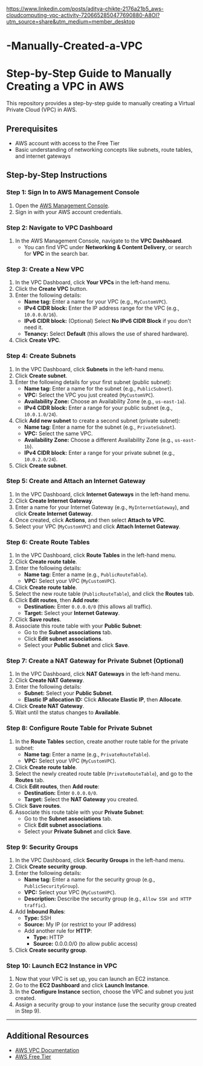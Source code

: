 https://www.linkedin.com/posts/aditya-chikte-2176a21b5_aws-cloudcomputing-vpc-activity-7206652850477690880-A8OI?utm_source=share&utm_medium=member_desktop
# -Manually-Created-a-VPC


# Step-by-Step Guide to Manually Creating a VPC in AWS

This repository provides a step-by-step guide to manually creating a Virtual Private Cloud (VPC) in AWS.

## Prerequisites
- AWS account with access to the Free Tier
- Basic understanding of networking concepts like subnets, route tables, and internet gateways

## Step-by-Step Instructions

### Step 1: Sign In to AWS Management Console

1. Open the [AWS Management Console](https://aws.amazon.com/console/).
2. Sign in with your AWS account credentials.

### Step 2: Navigate to VPC Dashboard

1. In the AWS Management Console, navigate to the **VPC Dashboard**.
    - You can find VPC under **Networking & Content Delivery**, or search for **VPC** in the search bar.

### Step 3: Create a New VPC

1. In the VPC Dashboard, click **Your VPCs** in the left-hand menu.
2. Click the **Create VPC** button.
3. Enter the following details:
   - **Name tag:** Enter a name for your VPC (e.g., `MyCustomVPC`).
   - **IPv4 CIDR block:** Enter the IP address range for the VPC (e.g., `10.0.0.0/16`).
   - **IPv6 CIDR block:** (Optional) Select **No IPv6 CIDR Block** if you don't need it.
   - **Tenancy:** Select **Default** (this allows the use of shared hardware).
4. Click **Create VPC**.

### Step 4: Create Subnets

1. In the VPC Dashboard, click **Subnets** in the left-hand menu.
2. Click **Create subnet**.
3. Enter the following details for your first subnet (public subnet):
   - **Name tag:** Enter a name for the subnet (e.g., `PublicSubnet`).
   - **VPC:** Select the VPC you just created (`MyCustomVPC`).
   - **Availability Zone:** Choose an Availability Zone (e.g., `us-east-1a`).
   - **IPv4 CIDR block:** Enter a range for your public subnet (e.g., `10.0.1.0/24`).
4. Click **Add new subnet** to create a second subnet (private subnet):
   - **Name tag:** Enter a name for the subnet (e.g., `PrivateSubnet`).
   - **VPC:** Select the same VPC.
   - **Availability Zone:** Choose a different Availability Zone (e.g., `us-east-1b`).
   - **IPv4 CIDR block:** Enter a range for your private subnet (e.g., `10.0.2.0/24`).
5. Click **Create subnet**.

### Step 5: Create and Attach an Internet Gateway

1. In the VPC Dashboard, click **Internet Gateways** in the left-hand menu.
2. Click **Create Internet Gateway**.
3. Enter a name for your Internet Gateway (e.g., `MyInternetGateway`), and click **Create Internet Gateway**.
4. Once created, click **Actions**, and then select **Attach to VPC**.
5. Select your VPC (`MyCustomVPC`) and click **Attach Internet Gateway**.

### Step 6: Create Route Tables

1. In the VPC Dashboard, click **Route Tables** in the left-hand menu.
2. Click **Create route table**.
3. Enter the following details:
   - **Name tag:** Enter a name (e.g., `PublicRouteTable`).
   - **VPC:** Select your VPC (`MyCustomVPC`).
4. Click **Create route table**.
5. Select the new route table (`PublicRouteTable`), and click the **Routes** tab.
6. Click **Edit routes**, then **Add route**:
   - **Destination:** Enter `0.0.0.0/0` (this allows all traffic).
   - **Target:** Select your **Internet Gateway**.
7. Click **Save routes**.
8. Associate this route table with your **Public Subnet**:
   - Go to the **Subnet associations** tab.
   - Click **Edit subnet associations**.
   - Select your **Public Subnet** and click **Save**.

### Step 7: Create a NAT Gateway for Private Subnet (Optional)

1. In the VPC Dashboard, click **NAT Gateways** in the left-hand menu.
2. Click **Create NAT Gateway**.
3. Enter the following details:
   - **Subnet:** Select your **Public Subnet**.
   - **Elastic IP allocation ID:** Click **Allocate Elastic IP**, then **Allocate**.
4. Click **Create NAT Gateway**.
5. Wait until the status changes to **Available**.

### Step 8: Configure Route Table for Private Subnet

1. In the **Route Tables** section, create another route table for the private subnet:
   - **Name tag:** Enter a name (e.g., `PrivateRouteTable`).
   - **VPC:** Select your VPC (`MyCustomVPC`).
2. Click **Create route table**.
3. Select the newly created route table (`PrivateRouteTable`), and go to the **Routes** tab.
4. Click **Edit routes**, then **Add route**:
   - **Destination:** Enter `0.0.0.0/0`.
   - **Target:** Select the **NAT Gateway** you created.
5. Click **Save routes**.
6. Associate this route table with your **Private Subnet**:
   - Go to the **Subnet associations** tab.
   - Click **Edit subnet associations**.
   - Select your **Private Subnet** and click **Save**.

### Step 9: Security Groups

1. In the VPC Dashboard, click **Security Groups** in the left-hand menu.
2. Click **Create security group**.
3. Enter the following details:
   - **Name tag:** Enter a name for the security group (e.g., `PublicSecurityGroup`).
   - **VPC:** Select your VPC (`MyCustomVPC`).
   - **Description:** Describe the security group (e.g., `Allow SSH and HTTP traffic`).
4. Add **Inbound Rules**:
   - **Type:** SSH
   - **Source:** My IP (or restrict to your IP address)
   - Add another rule for **HTTP**:
     - **Type:** HTTP
     - **Source:** 0.0.0.0/0 (to allow public access)
5. Click **Create security group**.

### Step 10: Launch EC2 Instance in VPC

1. Now that your VPC is set up, you can launch an EC2 instance.
2. Go to the **EC2 Dashboard** and click **Launch Instance**.
3. In the **Configure Instance** section, choose the VPC and subnet you just created.
4. Assign a security group to your instance (use the security group created in Step 9).

---

## Additional Resources
- [AWS VPC Documentation](https://docs.aws.amazon.com/vpc/index.html)
- [AWS Free Tier](https://aws.amazon.com/free/)
